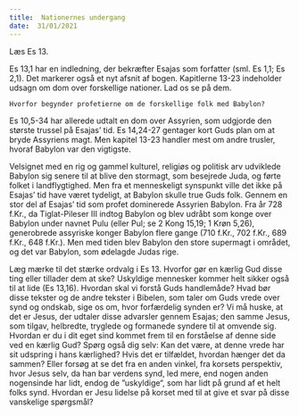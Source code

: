 ```yaml
---
title:  Nationernes undergang
date:  31/01/2021
---
```


Læs Es 13.

Es 13,1 har en indledning, der bekræfter Esajas som forfatter (sml. Es 1,1; Es 2,1). Det markerer også et nyt afsnit af bogen. Kapitlerne 13-23 indeholder udsagn om dom over forskellige nationer. Lad os se på dem.

`Hvorfor begynder profetierne om de forskellige folk med Babylon?`

Es 10,5-34 har allerede udtalt en dom over Assyrien, som udgjorde den største trussel på Esajas’ tid. Es 14,24-27 gentager kort Guds plan om at bryde Assyriens magt. Men kapitel 13-23 handler mest om andre trusler, hvoraf Babylon var den vigtigste.

Velsignet med en rig og gammel kulturel, religiøs og politisk arv udviklede Babylon sig senere til at blive den stormagt, som besejrede Juda, og førte folket i landflygtighed. Men fra et menneskeligt synspunkt ville det ikke på Esajas’ tid have været tydeligt, at Babylon skulle true Guds folk. Gennem en stor del af Esajas’ tid som profet dominerede Assyrien Babylon. Fra år 728 f.Kr., da Tiglat-Pileser III indtog Babylon og blev udråbt som konge over Babylon under navnet Pulu (eller Pul; se 2 Kong 15,19; 1 Krøn 5,26), generobrede assyriske konger Babylon flere gange (710 f.Kr., 702 f.Kr., 689 f.Kr., 648 f.Kr.). Men med tiden blev Babylon den store supermagt i området, og det var Babylon, som ødelagde Judas rige.

Læg mærke til det stærke ordvalg i Es 13. Hvorfor gør en kærlig Gud disse ting eller tillader dem at ske? Uskyldige mennesker kommer helt sikker også til at lide (Es 13,16). Hvordan skal vi forstå Guds handlemåde? Hvad bør disse tekster og de andre tekster i Bibelen, som taler om Guds vrede over synd og ondskab, sige os om, hvor forfærdelig synden er? Vi må huske, at det er Jesus, der udtaler disse advarsler gennem Esajas; den samme Jesus, som tilgav, helbredte, tryglede og formanede syndere til at omvende sig. Hvordan er du i dit eget sind kommet frem til en forståelse af denne side ved en kærlig Gud? Spørg også dig selv: Kan det være, at denne vrede har sit udspring i hans kærlighed? Hvis det er tilfældet, hvordan hænger det da sammen? Eller forsøg at se det fra en anden vinkel, fra korsets perspektiv, hvor Jesus selv, da han bar verdens synd, led mere, end nogen anden nogensinde har lidt, endog de ”uskyldige“, som har lidt på grund af et helt folks synd. Hvordan er Jesu lidelse på korset med til at give et svar på disse vanskelige spørgsmål?